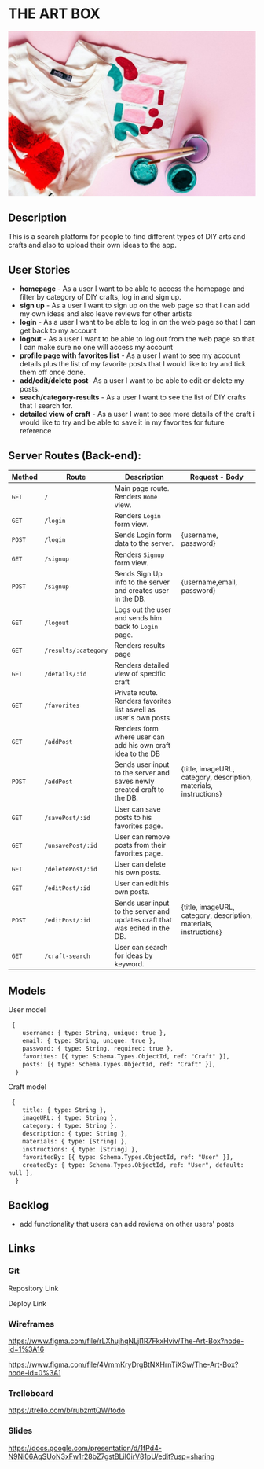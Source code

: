 # THE ART BOX
![welcomepic](/public/images/welcomepic.jpg)


## Description

This is a search platform for people to find different types of DIY arts and crafts and also to upload their own ideas to the app.

## User Stories

- **homepage** - As a user I want to be able to access the homepage and filter by category of DIY crafts, log in and sign up.
- **sign up** - As a user I want to sign up on the web page so that I can add my own ideas and also leave reviews for other artists
- **login** - As a user I want to be able to log in on the web page so that I can get back to my account
- **logout** - As a user I want to be able to log out from the web page so that I can make sure no one will access my account
- **profile page with favorites list** - As a user I want to see my account details plus the list of my favorite posts that I would like to try and tick them off once done.
- **add/edit/delete post**- As a user I want to be able to edit or delete my posts.
- **seach/category-results** - As a user I want to see the list of DIY crafts that I search for.
- **detailed view of craft** - As a user I want to see more details of the craft i would like to try and be able to save it in my favorites for future reference

## Server Routes (Back-end):

| **Method** | **Route**            | **Description**                                              | Request - Body                                               |
| ---------- | -------------------- | ------------------------------------------------------------ | ------------------------------------------------------------ |
| `GET`      | `/`                  | Main page route. Renders `Home` view.                        |                                                              |
| `GET`      | `/login`             | Renders `Login` form view.                                   |                                                              |
| `POST`     | `/login`             | Sends Login form data to the server.                         | {username, password}                                         |
| `GET`      | `/signup`            | Renders `Signup` form view.                                  |                                                              |
| `POST`     | `/signup`            | Sends Sign Up info to the server and creates user in the DB. | {username,email, password}                                   |
| `GET`      | `/logout`            | Logs out the user and sends him back to `Login` page.        |                                                              |
| `GET`      | `/results/:category` | Renders results page                                         |                                                              |
| `GET`      | `/details/:id`       | Renders detailed view of specific craft                      |                                                              |
| `GET`      | `/favorites`         | Private route. Renders favorites list aswell as user's own posts |                                                              |
| `GET`      | `/addPost`           | Renders form where user can add his own craft idea to the DB |                                                              |
| `POST`     | `/addPost`           | Sends user input to the server and saves newly created craft to the DB. | {title, imageURL, category, description, materials, instructions} |
| `GET`      | `/savePost/:id`      | User can save posts to his favorites page.                   |                                                              |
| `GET`      | `/unsavePost/:id`    | User can remove posts from their favorites page.             |                                                              |
| `GET`      | `/deletePost/:id`    | User can delete his own posts.                               |                                                              |
| `GET`      | `/editPost/:id`      | User can edit his own posts.                                 |                                                              |
| `POST`     | `/editPost/:id`      | Sends user input to the server and updates craft that was edited in the DB. | {title, imageURL, category, description, materials, instructions} |
| `GET`      | `/craft-search`      | User can search for ideas by keyword.                        |                                                              |

## Models

User model

```
 {
    username: { type: String, unique: true },
    email: { type: String, unique: true },
    password: { type: String, required: true },
    favorites: [{ type: Schema.Types.ObjectId, ref: "Craft" }],
    posts: [{ type: Schema.Types.ObjectId, ref: "Craft" }],
  }
```

Craft model

```
 {
    title: { type: String },
    imageURL: { type: String },
    category: { type: String },
    description: { type: String },
    materials: { type: [String] },
    instructions: { type: [String] },
    favoritedBy: [{ type: Schema.Types.ObjectId, ref: "User" }],
    createdBy: { type: Schema.Types.ObjectId, ref: "User", default: null },
  }
```

## Backlog

- add functionality that users can add reviews on other users' posts

## Links

### Git

Repository Link

Deploy Link

### Wireframes

https://www.figma.com/file/rLXhujhqNLjl1R7FkxHviv/The-Art-Box?node-id=1%3A16

https://www.figma.com/file/4VmmKryDrgBtNXHrnTiXSw/The-Art-Box?node-id=0%3A1

### Trelloboard

https://trello.com/b/rubzmtQW/todo

### Slides

https://docs.google.com/presentation/d/1fPd4-N9Ni06AqSUoN3xFw1r28bZ7gstBLiI0irV81pU/edit?usp=sharing
